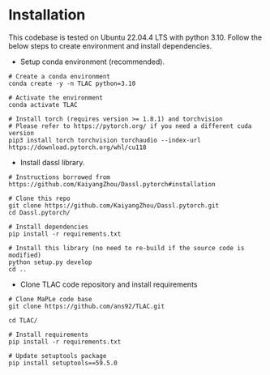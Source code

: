 # Installation

This codebase is tested on Ubuntu 22.04.4 LTS  with python 3.10. Follow the below steps to create environment and install dependencies.

* Setup conda environment (recommended).

```
# Create a conda environment
conda create -y -n TLAC python=3.10

# Activate the environment
conda activate TLAC

# Install torch (requires version >= 1.8.1) and torchvision
# Please refer to https://pytorch.org/ if you need a different cuda version
pip3 install torch torchvision torchaudio --index-url https://download.pytorch.org/whl/cu118
```

* Install dassl library.
```
# Instructions borrowed from https://github.com/KaiyangZhou/Dassl.pytorch#installation

# Clone this repo
git clone https://github.com/KaiyangZhou/Dassl.pytorch.git
cd Dassl.pytorch/

# Install dependencies
pip install -r requirements.txt

# Install this library (no need to re-build if the source code is modified)
python setup.py develop
cd ..
```

* Clone TLAC code repository and install requirements

```
# Clone MaPLe code base
git clone https://github.com/ans92/TLAC.git

cd TLAC/

# Install requirements
pip install -r requirements.txt

# Update setuptools package 
pip install setuptools==59.5.0
```
